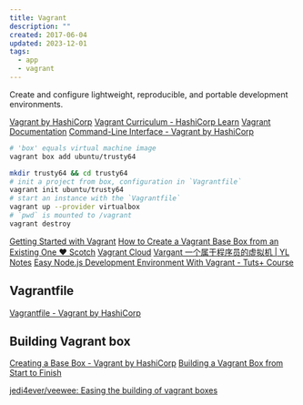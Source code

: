 ```yaml
---
title: Vagrant
description: ""
created: 2017-06-04
updated: 2023-12-01
tags:
  - app
  - vagrant
---
```


Create and configure lightweight, reproducible, and portable development environments.

[Vagrant by HashiCorp](https://www.vagrantup.com/)
[Vagrant Curriculum - HashiCorp Learn](https://learn.hashicorp.com/vagrant)
[Vagrant Documentation](https://docs.vagrantup.com/)
[Command-Line Interface - Vagrant by HashiCorp](https://www.vagrantup.com/docs/cli/)

```sh
# 'box' equals virtual machine image
vagrant box add ubuntu/trusty64

mkdir trusty64 && cd trusty64
# init a project from box, configuration in `Vagrantfile`
vagrant init ubuntu/trusty64
# start an instance with the `Vagrantfile`
vagrant up --provider virtualbox
# `pwd` is mounted to /vagrant
vagrant destroy
```

[Getting Started with Vagrant](https://coolaj86.com/articles/getting-started-with-vagrant.html)
[How to Create a Vagrant Base Box from an Existing One ♥ Scotch](http://scotch.io/tutorials/how-to-create-a-vagrant-base-box-from-an-existing-one)
[Vagrant Cloud](https://vagrantcloud.com/)
[Vargant 一个属于程序员的虚拟机 | YL Notes](http://yunlzheng.github.io/2013/11/26/cool-vagrant/)
[Easy Node.js Development Environment With Vagrant - Tuts+ Course](https://code.tutsplus.com/courses/easy-nodejs-development-environment-with-vagrant)

## Vagrantfile

[Vagrantfile - Vagrant by HashiCorp](https://www.vagrantup.com/docs/vagrantfile/)

## Building Vagrant box

[Creating a Base Box - Vagrant by HashiCorp](https://www.vagrantup.com/docs/boxes/base.html)
[Building a Vagrant Box from Start to Finish](https://blog.engineyard.com/2014/building-a-vagrant-box)

[jedi4ever/veewee: Easing the building of vagrant boxes](https://github.com/jedi4ever/veewee)
